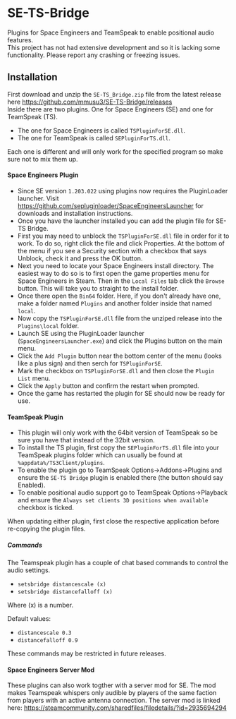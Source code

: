# SE-TS-Bridge
Plugins for Space Engineers and TeamSpeak to enable positional audio features.  
This project has not had extensive development and so it is lacking some functionality. Please report any crashing or freezing issues.  

## Installation
First download and unzip the `SE-TS_Bridge.zip` file from the latest release here https://github.com/mmusu3/SE-TS-Bridge/releases  
Inside there are two plugins. One for Space Engineers (SE) and one for TeamSpeak (TS).  
- The one for Space Engineers is called `TSPluginForSE.dll`.
- The one for TeamSpeak is called `SEPluginForTS.dll`.

Each one is different and will only work for the specified program so make sure not to mix them up.  

#### Space Engineers Plugin
* Since SE version `1.203.022` using plugins now requires the PluginLoader launcher. Visit https://github.com/sepluginloader/SpaceEngineersLauncher for downloads and installation instructions.  
* Once you have the launcher installed you can add the plugin file for SE-TS Bridge.
* First you may need to unblock the `TSPluginForSE.dll` file in order for it to work. To do so, right click the file and click Properties. At the bottom of the menu if you see a Security section with a checkbox that says Unblock, check it and press the OK button.  
* Next you need to locate your Space Engineers install directory. The easiest way to do so is to first open the game properties menu for Space Engineers in Steam. Then in the `Local Files` tab click the `Browse` button. This will take you to straight to the install folder.  
* Once there open the `Bin64` folder. Here, if you don't already have one, make a folder named `Plugins` and another folder inside that named `local`.  
* Now copy the `TSPluginForSE.dll` file from the unziped release into the `Plugins\local` folder.  
* Launch SE using the PluginLoader launcher (`SpaceEngineersLauncher.exe`) and click the Plugins button on the main menu.  
* Click the `Add Plugin` button near the bottom center of the menu (looks like a plus sign) and then serch for `TSPluginForSE`.  
* Mark the checkbox on `TSPluginForSE.dll` and then close the `Plugin List` menu.  
* Click the `Apply` button and confirm the restart when prompted.  
* Once the game has restarted the plugin for SE should now be ready for use.  

#### TeamSpeak Plugin
* This plugin will only work with the 64bit version of TeamSpeak so be sure you have that instead of the 32bit version.  
* To install the TS plugin, first copy the `SEPluginForTS.dll` file into your TeamSpeak plugins folder which can usually be found at `%appdata%/TS3Client/plugins`.  
* To enable the plugin go to TeamSpeak Options->Addons->Plugins and ensure the `SE-TS Bridge` plugin is enabled there (the button should say Enabled).  
* To enable positional audio support go to TeamSpeak Options->Playback and ensure the `Always set clients 3D positions when available` checkbox is ticked.  

When updating either plugin, first close the respective application before re-copying the plugin files.  

##### Commands
The Teamspeak plugin has a couple of chat based commands to control the audio settings.

* `setsbridge distancescale (x)`
* `setsbridge distancefalloff (x)`

Where (x) is a number.

Default values:  
* `distancescale 0.3`
* `distancefalloff 0.9`

These commands may be restricted in future releases.

#### Space Engineers Server Mod
These plugins can also work togther with a server mod for SE. The mod makes Teamspeak whispers only audible by players of the same faction from players with an active antenna connection.
The server mod is linked here: https://steamcommunity.com/sharedfiles/filedetails/?id=2935694294
